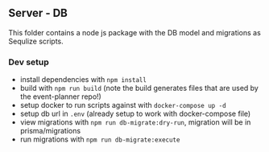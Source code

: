 ## Server - DB

This folder contains a node js package with the DB model and migrations as Sequlize scripts.

### Dev setup

- install dependencies with `npm install`
- build with `npm run build` (note the build generates files that are used by the event-planner repo!)
- setup docker to run scripts against with `docker-compose up -d`
- setup db url in `.env` (already setup to work with docker-compose file)
- view migrations with `npm run db-migrate:dry-run`, migration will be in prisma/migrations
- run migrations with `npm run db-migrate:execute`
